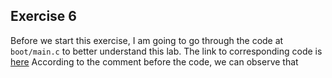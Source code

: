 ## Exercise 6
Before we start this exercise, I am going to go through the code at ```boot/main.c``` to better understand this lab. The link to corresponding code is [here](https://github.com/JiananDing0/MIT_6.828/blob/master/lab1/boot/main.c)
According to the comment before the code, we can observe that
